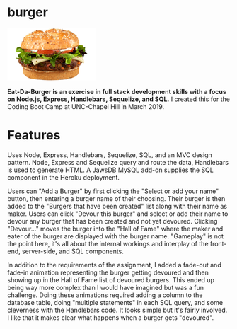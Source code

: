 # burger

![Eat Da Burger!](public/assets/img/black-bean-burger-small.png)

**Eat-Da-Burger is an exercise in full stack development skills with a focus on Node.js, Express, Handlebars, Sequelize, and SQL.** I created this for the Coding Boot Camp at UNC-Chapel Hill in March 2019.

# Features
Uses Node, Express, Handlebars, Sequelize, SQL, and an MVC design pattern. Node, Express and Sequelize query and route the data, Handlebars is used to generate HTML. A JawsDB MySQL add-on supplies the SQL component in the Heroku deployment.

Users can "Add a Burger" by first clicking the "Select or add your name" button, then entering a burger name of their choosing. Their burger is then added to the "Burgers that have been created" list along with their name as maker. Users can click "Devour this burger" and select or add their name to devour any burger that has been created and not yet devoured. Clicking "Devour..." moves the burger into the "Hall of Fame" where the maker and eater of the burger are displayed with the burger name. "Gameplay" is not the point here, it's all about the internal workings and interplay of the front-end, server-side, and SQL components.

In addition to the requirements of the assignment, I added a fade-out and fade-in animation representing the burger getting devoured and then showing up in the Hall of Fame list of devoured burgers. This ended up being way more complex than I would have imagined but was a fun challenge. Doing these animations required adding a column to the database table, doing "multiple statements" in each SQL query, and some cleverness with the Handlebars code. It looks simple but it's fairly involved. I like that it makes clear what happens when a burger gets "devoured".